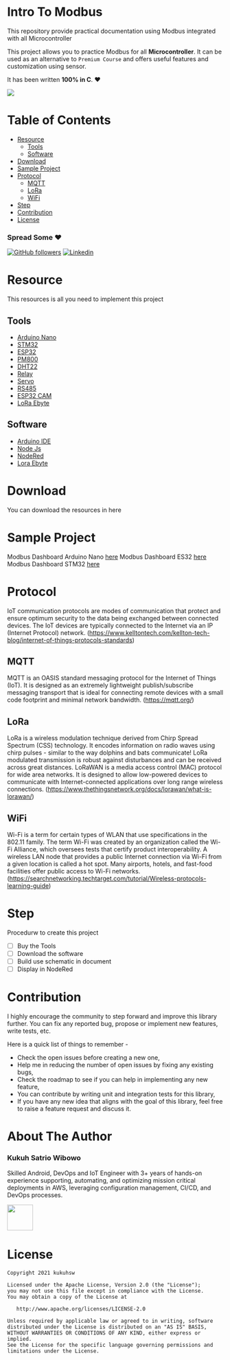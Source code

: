 # Intro To Modbus
This repository provide practical documentation using Modbus integrated with all Microcontroller

This project allows you to practice Modbus for all **Microcontroller**. It can be used as an alternative to `Premium Course` and offers useful features and customization using sensor.

It has been written **100% in C**. ❤️

![](/assets/modbus.jpg)

# Table of Contents
* [Resource](#resource)
    * [Tools](#tools)
    * [Software](#software)
* [Download](#download)
* [Sample Project](#sample-project)
* [Protocol](#protocol)
    * [MQTT](#mqtt)
    * [LoRa](#lora)
    * [WiFi](#wifi)
* [Step](#step)
* [Contribution](#contribution)
* [License](#license)

### Spread Some :heart:
[![GitHub followers](https://img.shields.io/github/followers/aritraroy.svg?style=social&label=Follow)](https://github.com/ksatriow)  [![Linkedin](https://github.com/aritraroy/social-icons/blob/master/linkedin-icon.png?raw=true)](https://www.linkedin.com/in/kukuh-satrio-wibowo/) 

# Resource

This resources is all you need to implement this project

## Tools
* [Arduino Nano](https://www.arduino.cc/en/pmwiki.php?n=Main/ArduinoBoardNano)
* [STM32](https://alselectro.wordpress.com/2018/11/18/stm32f103-bluepill-getting-started-with-arduino-core/)
* [ESP32](https://makeradvisor.com/esp32-development-boards-review-comparison/)
* [PM800](https://www.se.com/ww/en/product-range-presentation/918-powerlogic-pm800-series/)
* [DHT22](https://learn.adafruit.com/dht)
* [Relay](https://randomnerdtutorials.com/guide-for-relay-module-with-arduino/)
* [Servo](https://www.arduino.cc/reference/en/libraries/servo/)
* [RS485](https://www.lammertbies.nl/comm/info/rs-485)
* [ESP32 CAM](https://randomnerdtutorials.com/esp32-cam-video-streaming-face-recognition-arduino-ide/)
* [LoRa Ebyte](https://www.mischianti.org/2019/10/15/lora-e32-device-for-arduino-esp32-or-esp8266-specs-and-basic-usage-part-1/)

## Software
* [Arduino IDE](https://www.arduino.cc/en/software)
* [Node Js](https://nodejs.org/en/)
* [NodeRed](https://nodered.org/)
* [Lora Ebyte](https://github.com/xreef/LoRa_E32_Series_Library)

# Download

You can download the resources in here
 


# Sample Project

Modbus Dashboard Arduino Nano [here](https://drive.google.com/file/d/1CxAxw0Gray2S3W_t7_ukUqG_CtLuLOVO/view?usp=sharing) 
Modbus Dashboard ES32 [here](https://drive.google.com/file/d/1GDzSGdal77F_KD4pnuZhEQZ5CB_iB7EQ/view?usp=sharing)
Modbus Dashboard STM32 [here](https://drive.google.com/file/d/1c_MFyv9rzcxqOYhDzN8kAOSUK-KZSq0C/view?usp=sharing)

# Protocol
IoT communication protocols are modes of communication that protect and ensure optimum security to the data being exchanged between connected devices. The IoT devices are typically connected to the Internet via an IP (Internet Protocol) network. (https://www.kelltontech.com/kellton-tech-blog/internet-of-things-protocols-standards)

## MQTT
MQTT is an OASIS standard messaging protocol for the Internet of Things (IoT). It is designed as an extremely lightweight publish/subscribe messaging transport that is ideal for connecting remote devices with a small code footprint and minimal network bandwidth. (https://mqtt.org/)

## LoRa
LoRa is a wireless modulation technique derived from Chirp Spread Spectrum (CSS) technology. It encodes information on radio waves using chirp pulses - similar to the way dolphins and bats communicate! LoRa modulated transmission is robust against disturbances and can be received across great distances. LoRaWAN is a media access control (MAC) protocol for wide area networks. It is designed to allow low-powered devices to communicate with Internet-connected applications over long range wireless connections. (https://www.thethingsnetwork.org/docs/lorawan/what-is-lorawan/)

## WiFi
Wi-Fi is a term for certain types of WLAN that use specifications in the 802.11 family. The term Wi-Fi was created by an organization called the Wi-Fi Alliance, which oversees tests that certify product interoperability. A wireless LAN node that provides a public Internet connection via Wi-Fi from a given location is called a hot spot. Many airports, hotels, and fast-food facilities offer public access to Wi-Fi networks. (https://searchnetworking.techtarget.com/tutorial/Wireless-protocols-learning-guide)

# Step
Procedurw to create this project 

- [ ] Buy the Tools
- [ ] Download the software
- [ ] Build use schematic in document
- [ ] Display in NodeRed

# Contribution

I highly encourage the community to step forward and improve this library further. You can fix any reported bug, propose or implement new features, write tests, etc.

Here is a quick list of things to remember -
* Check the open issues before creating a new one,
* Help me in reducing the number of open issues by fixing any existing bugs,
* Check the roadmap to see if you can help in implementing any new feature,
* You can contribute by writing unit and integration tests for this library,
* If you have any new idea that aligns with the goal of this library, feel free to raise a feature request and discuss it.

# About The Author

### Kukuh Satrio Wibowo

Skilled Android, DevOps and IoT Engineer with 3+ years of hands-on experience supporting, automating, and optimizing mission critical deployments in AWS, leveraging configuration management, CI/CD, and DevOps processes. 

<a href="https://www.linkedin.com/in/kukuh-satrio-wibowo/"><img src="https://github.com/aritraroy/social-icons/blob/master/linkedin-icon.png?raw=true" width="60"></a>


# License

```
Copyright 2021 kukuhsw

Licensed under the Apache License, Version 2.0 (the "License");
you may not use this file except in compliance with the License.
You may obtain a copy of the License at

   http://www.apache.org/licenses/LICENSE-2.0

Unless required by applicable law or agreed to in writing, software
distributed under the License is distributed on an "AS IS" BASIS,
WITHOUT WARRANTIES OR CONDITIONS OF ANY KIND, either express or implied.
See the License for the specific language governing permissions and
limitations under the License.

